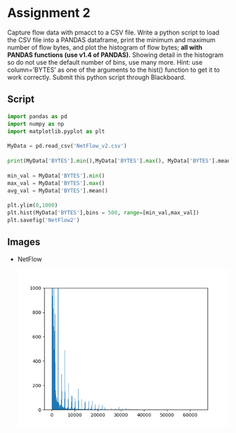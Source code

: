 # Assignment 2
Capture flow data with pmacct to a CSV file. Write a python script to load 
the CSV file into a PANDAS dataframe, print the minimum and maximum 
number of flow bytes, and plot the histogram of flow bytes; 
**all with PANDAS functions (use v1.4 of PANDAS).** Showing detail in the histogram
 so do not use the default number of bins, use many more.
 Hint: use column=’BYTES’ as one of the arguments to the hist() function to 
get it to work correctly. Submit this python script through Blackboard. 

## Script 
``` python 
import pandas as pd
import numpy as np
import matplotlib.pyplot as plt

MyData = pd.read_csv('NetFlow_v2.csv')

print(MyData['BYTES'].min(),MyData['BYTES'].max(), MyData['BYTES'].mean())

min_val = MyData['BYTES'].min()
max_val = MyData['BYTES'].max()
avg_val = MyData['BYTES'].mean()

plt.ylim(0,1000)
plt.hist(MyData['BYTES'],bins = 500, range=[min_val,max_val])
plt.savefig('NetFlow2')
```

## Images
* NetFlow

    <img src="images/NetFlow2.png">    
